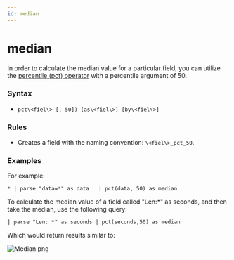 ```yaml
---
id: median
---
```


# median

In order to calculate the median value for a particular field, you can
utilize the [percentile (pct)
operator](percentile-(pct).md "percentile (pct)") with a percentile
argument of 50.

### Syntax

-   `pct\<fiel\> [, 50]) [as\<fiel\>] [by\<fiel\>]`

### Rules

-   Creates a field with the naming convention: `\<fiel\>_pct_50`.

### Examples

For example:

`* | parse "data=*" as data   | pct(data, 50) as median`

To calculate the median value of a field called "Len:\*" as seconds, and
then take the median, use the following query:

`| parse "Len: *" as seconds | pct(seconds,50) as median`

Which would return results similar to:

![Median.png](../../static/img/Search-Query-Language/aaGroup/median/Median.png)
